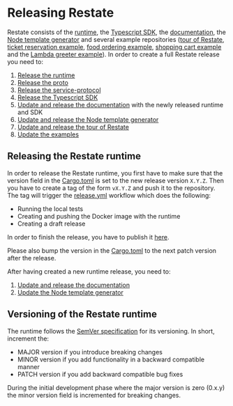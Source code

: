 # Releasing Restate

Restate consists of the [runtime](https://github.com/restatedev/restate), the [Typescript SDK](https://github.com/restatedev/sdk-typescript), the [documentation](https://github.com/restatedev/documentation), the [Node template generator](https://github.com/restatedev/node-template-generator) and several example repositories ([tour of Restate](https://github.com/restatedev/tour-of-restate-typescript), [ticket reservation example](https://github.com/restatedev/example-ticket-reservation-system), [food ordering example](https://github.com/restatedev/example-food-ordering), [shopping cart example](https://github.com/restatedev/example-shopping-cart-typescript) and the [Lambda greeter example](https://github.com/restatedev/example-lambda-ts-greeter)).
In order to create a full Restate release you need to:

1. [Release the runtime](#releasing-the-restate-runtime)
2. [Release the proto](https://github.com/restatedev/proto/)
3. [Release the service-protocol](https://github.com/restatedev/service-protocol/)
4. [Release the Typescript SDK](https://github.com/restatedev/sdk-typescript#releasing-the-package)
5. [Update and release the documentation](https://github.com/restatedev/documentation#releasing-the-documentation) with the newly released runtime and SDK
6. [Update and release the Node template generator](https://github.com/restatedev/node-template-generator#releasing)
7. [Update and release the tour of Restate](https://github.com/restatedev/tour-of-restate-typescript#releasing)
8. [Update the examples](https://github.com/restatedev/examples#releasing-for-restate-developers)

## Releasing the Restate runtime

In order to release the Restate runtime, you first have to make sure that the version field in the [Cargo.toml](/Cargo.toml) is set to the new release version `X.Y.Z`. 
Then you have to create a tag of the form `vX.Y.Z` and push it to the repository.
The tag will trigger the [release.yml](/.github/workflows/release.yml) workflow which does the following:

* Running the local tests
* Creating and pushing the Docker image with the runtime
* Creating a draft release

In order to finish the release, you have to publish it [here](https://github.com/restatedev/restate/releases).

Please also bump the version in the [Cargo.toml](/Cargo.toml) to the next patch version after the release.

After having created a new runtime release, you need to:

1. [Update and release the documentation](https://github.com/restatedev/documentation#upgrading-restate-runtime-version)
2. [Update the Node template generator](https://github.com/restatedev/node-template-generator#upgrading-restate-runtime)

## Versioning of the Restate runtime

The runtime follows the [SemVer specification](https://semver.org/#semantic-versioning-200) for its versioning.
In short, increment the: 

* MAJOR version if you introduce breaking changes
* MINOR version if you add functionality in a backward compatible manner
* PATCH version if you add backward compatible bug fixes

During the initial development phase where the major version is zero (0.x.y) the minor version field is incremented for breaking changes. 
